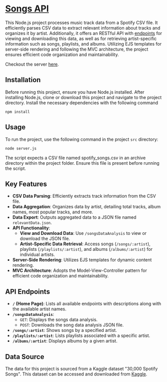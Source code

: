 # [Songs API](https://replit.com/@Sathwick/Songs-API)

This Node.js project processes music track data from a Spotify CSV file. It efficiently parses CSV data to extract relevant information about tracks and organizes it by artist. Additionally, it offers an RESTful API with [endpoints](#api-endpoints) for viewing and downloading this data, as well as for retrieving artist-specific information such as songs, playlists, and albums. Utilizing EJS templates for server-side rendering and following the MVC architecture, the project ensures efficient code organization and maintainability.

Checkout the server [here](https://replit.com/@Sathwick/Songs-API).

## Installation

Before running this project, ensure you have Node.js installed. After installing Node.js, clone or download this project and navigate to the project directory. Install the necessary dependencies with the following command

```
npm install
```

## Usage

To run the project, use the following command in the project `src` directory:

```
node server.js
```

The script expects a CSV file named spotify_songs.csv in an archive directory within the project folder. Ensure this file is present before running the script.

## Key Features

- **CSV Data Parsing**: Efficiently extracts track information from the CSV file.
- **Data Aggregation**: Organizes data by artist, detailing total tracks, album names, most popular tracks, and more.
- **Data Export**: Outputs aggregated data to a JSON file named `relevantData.json`.
- **API Functionality**:
  - **View and Download Data**: Use `/songsDataAnalysis` to view or download the JSON file.
  - **Artist-Specific Data Retrieval**: Access songs (`/songs/:artist`), playlists (`/playlists/:artist`), and albums (`/albums/:artist`) for individual artists.
- **Server-Side Rendering**: Utilizes EJS templates for dynamic content rendering.
- **MVC Architecture**: Adopts the Model-View-Controller pattern for efficient code organization and maintainability.

## API Endpoints

- **`/` (Home Page)**: Lists all available endpoints with descriptions along with the available artist names.
- **`/songsDataAnalysis`**:
  - `GET`: Displays the songs data analysis.
  - `POST`: Downloads the song data analysis JSON file.
- **`/songs/:artist`**: Shows songs by a specified artist.
- **`/playlists/:artist`**: Lists playlists associated with a specific artist.
- **`/albums/:artist`**: Displays albums by a given artist.

## Data Source

The data for this project is sourced from a Kaggle dataset "30,000 Spotify Songs". This dataset can be accessed and downloaded from [Kaggle](https://www.kaggle.com/datasets/joebeachcapital/30000-spotify-songs/).
